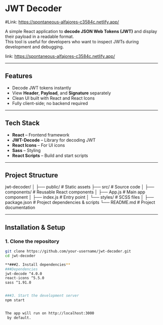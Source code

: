 # JWT Decoder
#Link: https://spontaneous-alfajores-c3584c.netlify.app/


A simple React application to **decode JSON Web Tokens (JWT)** and display their payload in a readable format.  
This tool is useful for developers who want to inspect JWTs during development and debugging.

link: https://spontaneous-alfajores-c3584c.netlify.app/


---

## Features
- Decode JWT tokens instantly  
- View **Header**, **Payload**, and **Signature** separately  
- Clean UI built with React and React Icons  
- Fully client-side; no backend required  

---

## Tech Stack
- **React** – Frontend framework  
- **JWT-Decode** – Library for decoding JWT  
- **React Icons** – For UI icons  
- **Sass** – Styling  
- **React Scripts** – Build and start scripts  

---

## Project Structure
jwt-decoder/
│
├── public/ # Static assets
├── src/ # Source code
│ ├── components/ # Reusable React components
│ ├── App.js # Main app component
│ ├── index.js # Entry point
│ └── styles/ # SCSS files
│
├── package.json # Project dependencies & scripts
└── README.md # Project documentation



---

## Installation & Setup

### 1. Clone the repository
```bash
git clone https://github.com/your-username/jwt-decoder.git
cd jwt-decoder

**###2. Install dependencies**
###Dependencies
jwt-decode ^4.0.0
react-icons ^5.5.0
sass ^1.91.0


###3. Start the development server
npm start


The app will run on http://localhost:3000
 by default.


